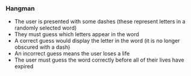 ### Hangman

- The user is presented with some dashes (these represent letters in a randomly selected word)
- They must guess which letters appear in the word
- A correct guess would display the letter in the word (it is no longer obscured with a dash)
- An incorrect guess means the user loses a life
- The user must guess the word correctly before all of their lives have expired